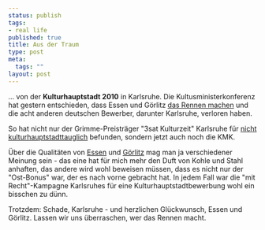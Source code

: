 ```yaml
--- 
status: publish
tags: 
- real life
published: true
title: Aus der Traum
type: post
meta: 
  tags: ""
layout: post
---
```

... von der <strong>Kulturhauptstadt 2010</strong> in Karlsruhe. Die Kultusministerkonferenz hat gestern entschieden, dass Essen und Görlitz <a href="http://www.heute.de/ZDFheute/inhalt/6/0,3672,2275846,00.html">das Rennen machen</a> und die acht anderen deutschen Bewerber, darunter Karlsruhe, verloren haben.

So hat nicht nur der Grimme-Preisträger "3sat Kulturzeit" Karlsruhe für <a href="http://www.3sat.de/kulturzeit/specials/68312/index.html">nicht kulturhauptstadttauglich</a> befunden, sondern jetzt auch noch die KMK.
<!--more-->
Über die Qualitäten von <a href="http://www.kulturhauptstadt-europas.de/">Essen</a> und <a href="http://www.goerlitz2010.de/">Görlitz</a> mag man ja verschiedener Meinung sein - das eine hat für mich mehr den Duft von Kohle und Stahl anhaften, das andere wird wohl beweisen müssen, dass es nicht nur der "Ost-Bonus" war, der es nach vorne gebracht hat. In jedem Fall war die "mit Recht"-Kampagne Karlsruhes für eine Kulturhauptstadtbewerbung wohl ein bisschen zu dünn.

Trotzdem: Schade, Karlsruhe - und herzlichen Glückwunsch, Essen und Görlitz. Lassen wir uns überraschen, wer das Rennen macht.
